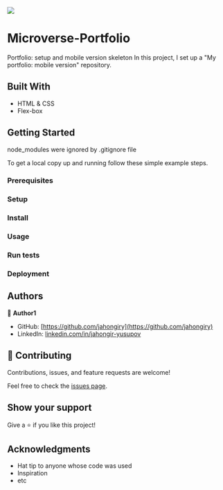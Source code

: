 ![](https://img.shields.io/badge/Microverse-blueviolet)

# Microverse-Portfolio
Portfolio: setup and mobile version skeleton
In this project, I set up a "My portfolio: mobile version" repository.

## Built With

- HTML & CSS
- Flex-box

## Getting Started

node_modules were ignored by .gitignore file

To get a local copy up and running follow these simple example steps.

### Prerequisites

### Setup

### Install

### Usage

### Run tests

### Deployment

## Authors

👤 **Author1**

- GitHub: [https://github.com/jahongiry](https://github.com/jahongiry)
- LinkedIn: [linkedin.com/in/jahongir-yusupov](linkedin.com/in/jahongir-yusupov)

## 🤝 Contributing

Contributions, issues, and feature requests are welcome!

Feel free to check the [issues page](../../issues/).

## Show your support

Give a ⭐️ if you like this project!

## Acknowledgments

- Hat tip to anyone whose code was used
- Inspiration
- etc
